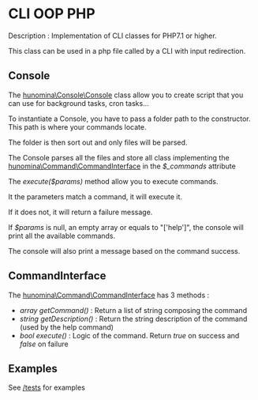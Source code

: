 # CLI OOP PHP

Description : Implementation of CLI classes for PHP7.1 or higher.

This class can be used in a php file called by a CLI with input redirection.

## Console

The [hunomina\Console\Console](https://github.com/hunomina/cli-oop-php/blob/master/src/Console/Console.php) class allow you to create script that you can use for background tasks, cron tasks...

To instantiate a Console, you have to pass a folder path to the constructor. This path is where your commands locate.

The folder is then sort out and only files will be parsed.

The Console parses all the files and store all class implementing the [hunomina\Command\CommandInterface](https://github.com/hunomina/cli-oop-php/blob/master/src/Command/CommandInterface.php) in the *$_commands* attribute

The *execute($params)* method allow you to execute commands.

It the parameters match a command, it will execute it.

If it does not, it will return a failure message.

If *$params* is null, an empty array or equals to "\['help'\]", the console will print all the available commands.

The console will also print a message based on the command success.

## CommandInterface

The [hunomina\Command\CommandInterface](https://github.com/hunomina/cli-oop-php/blob/master/src/Command/CommandInterface.php) has 3 methods :

- *array getCommand()* : Return a list of string composing the command
- *string getDescription()* : Return the string description of the command (used by the help command)
- *bool execute()* : Logic of the command. Return *true* on success and *false* on failure

## Examples

See [/tests](https://github.com/hunomina/cli-oop-php/tree/master/tests) for examples